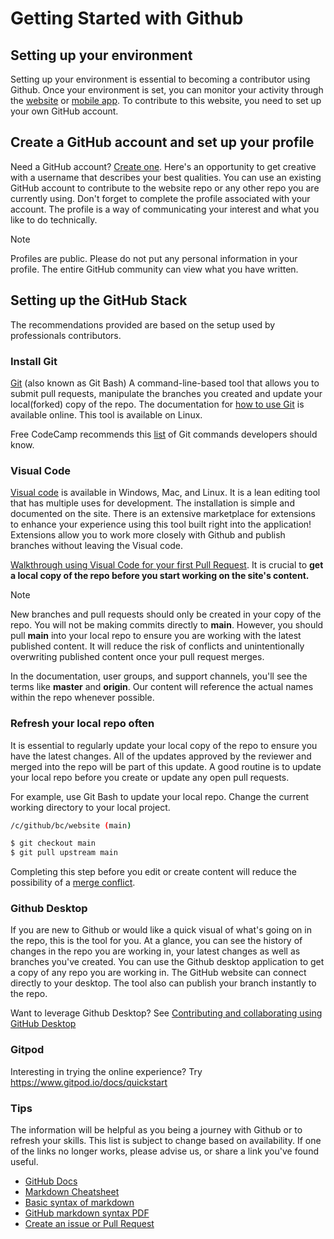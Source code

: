 # Getting Started with Github

## Setting up your environment

Setting up your environment is essential to becoming a contributor using Github. Once your environment is set, you can monitor your activity through the [website](https://github.com/) or [mobile app](https://github.com/mobile). To contribute to this website, you need to set up your own  GitHub account.

## Create a GitHub account and set up your profile

Need a GitHub account? [Create one](https://github.com/join). Here's an opportunity to get creative with a username that describes your best qualities.  You can use an existing GitHub account to contribute to the website repo or any other repo you are currently using. Don't forget to complete the profile associated with your account. The profile is a way of communicating your interest and what you like to do technically.

>[!NOTE]
> Profiles are public. Please do not put any personal information in your profile. The entire GitHub community can view what you have written.

## Setting up the GitHub Stack

The recommendations provided are based on the setup used by professionals contributors. 

### Install Git 

[Git](https://git-scm.com/downloads) (also known as Git Bash) A command-line-based tool that allows you to submit pull requests, manipulate the branches you created and update your local(forked) copy of the repo. The documentation for [how to use Git](https://git-scm.com/doc) is available online. This tool is available on Linux.

Free CodeCamp recommends this [list](https://www.freecodecamp.org/news/10-important-git-commands-that-every-developer-should-know/) of Git commands developers should know.

### Visual Code

[Visual code](https://code.visualstudio.com/) is available in Windows, Mac, and Linux. It is a lean editing tool that has multiple uses for development. The installation is simple and documented on the site. There is an extensive marketplace for extensions to enhance your experience using this tool built right into the application! Extensions allow you to work more closely with Github and publish branches without leaving the Visual code.

[Walkthrough using Visual Code for your first Pull Request](https://code.visualstudio.com/docs/editor/github).
It is crucial to **get a local copy of the repo before you start working on the site's content.**

>[!NOTE]
>New branches and pull requests should only be created in  your copy of the repo. You will not be making commits directly to **main**. However, you should pull **main** into your local repo to ensure you are working with the latest published content. It will reduce the risk of conflicts and unintentionally overwriting published content once your pull request merges.
 
In the documentation, user groups, and support channels, you'll see the terms like **master** and **origin**. Our content will reference the actual names within the repo whenever possible.

### Refresh your local repo often

It is essential to regularly update your local copy of the repo to ensure you have the latest changes. All of the updates approved by the reviewer and merged into the repo will be part of this update. A good routine is to update your local repo before you create or update any open pull requests.

For example, use Git Bash to update your local repo. Change the current working directory to your local project.

```bash
/c/github/bc/website (main)

$ git checkout main
$ git pull upstream main
```

Completing this step before you edit or create content will reduce the possibility of a [merge conflict](https://docs.github.com/en/github/collaborating-with-pull-requests/addressing-merge-conflicts/about-merge-conflicts#resolving-merge-conflicts).

### Github Desktop

If you are new to Github or would like a quick visual of what's going on in the repo, this is the tool for you. At a glance, you can see the history of changes in the repo you are working in, your latest changes as well as branches you've created. You can use the Github desktop application to get a copy of any repo you are working in. The GitHub website can connect directly to your desktop. The tool also can publish your branch instantly to the repo.

Want to leverage Github Desktop? See [Contributing and collaborating using GitHub Desktop](https://docs.github.com/en/desktop/contributing-and-collaborating-using-github-desktop)

### Gitpod

Interesting in trying the online experience? Try https://www.gitpod.io/docs/quickstart

### Tips

 The information will be helpful as you being a journey with Github or to refresh your skills. This list is subject to change based on availability. If one of the links no longer works, please advise us, or share a link you've found useful.

- [GitHub Docs](https://docs.github.com/en)
- [Markdown Cheatsheet](https://github.com/adam-p/markdown-here/wiki/Markdown-Cheatsheet)
- [Basic syntax of markdown](https://www.markdownguide.org/basic-syntax/)
- [GitHub markdown syntax PDF](https://guides.github.com/pdfs/markdown-cheatsheet-online.pdf)
- [Create an issue or Pull Request](https://docs.github.com/en/desktop/contributing-and-collaborating-using-github-desktop/working-with-your-remote-repository-on-github-or-github-enterprise/creating-an-issue-or-pull-request)

